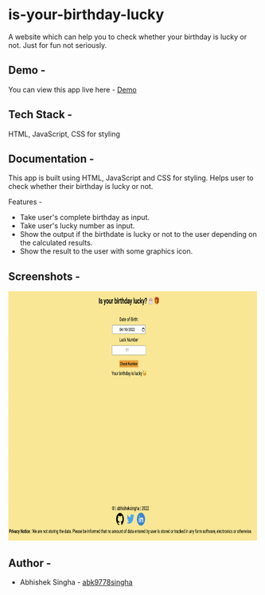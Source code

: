 # is-your-birthday-lucky

A website which can help you to check whether your birthday is lucky or not. Just for fun not seriously.

## Demo -

You can view this app live here - [Demo](https://)

## Tech Stack -

HTML, JavaScript, CSS for styling


## Documentation -

This app is built using HTML, JavaScript and CSS for styling. Helps user to check whether their birthday is lucky or not.

 Features -
- Take user's complete birthday as input.
- Take user's lucky number as input.
- Show the output if the birthdate is lucky or not to the user depending on the calculated results.
- Show the result to the user with some graphics icon.



## Screenshots -

<img src="img/birthdaylucky.png" width="500" height="500"/>


## Author -

- Abhishek Singha - [abk9778singha](https://github.com/abk9778singha)























